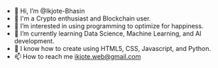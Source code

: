 - 👋 Hi, I’m @Ikjote-Bhasin
- 🚀 I'm a Crypto enthusiast and Blockchain user.
- 👀 I’m interested in using programming to optimize for happiness.
- 🌱 I’m currently learning Data Science, Machine Learning, and AI development.
- 🧬 I know how to create using HTML5, CSS, Javascript, and Python.
- 📫 How to reach me ikjote.web@gmail.com

<!---
Ikjote-Bhasin/Ikjote-Bhasin is a ✨ special ✨ repository because its `README.md` (this file) appears on your GitHub profile.
You can click the Preview link to take a look at your changes.
--->
